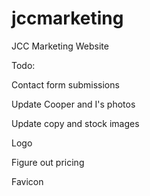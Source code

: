 # jccmarketing
JCC Marketing Website


Todo:

Contact form submissions

Update Cooper and I's photos

Update copy and stock images

Logo

Figure out pricing

Favicon